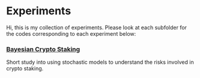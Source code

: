 # Experiments
Hi, this is my collection of experiments. Please look at each subfolder for the codes corresponding to each experiment below:

### [Bayesian Crypto Staking](https://github.com/cako/experiments/tree/main/bayesian-crypto-staking)
Short study into using stochastic models to understand the risks involved in crypto staking.
